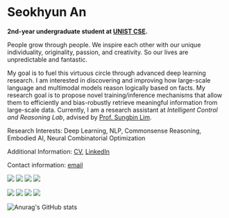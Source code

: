 # Seokhyun An

**2nd-year undergraduate student at [UNIST CSE](https://cse.unist.ac.kr/eng/).**

People grow through people. We inspire each other with our unique individuality, originality, passion, and creativity. So our lives are unpredictable and fantastic. 

My goal is to fuel this virtuous circle through advanced deep learning research. I am interested in discovering and improving how large-scale language and multimodal models reason logically based on facts. My research goal is to propose novel training/inference mechanisms that allow them to efficiently and bias-robustly retrieve meaningful information from large-scale data. 
Currently, I am a research assistant at <em>Intelligent Control and Reasoning Lab</em>, advised by [Prof. Sungbin Lim](https://sites.google.com/view/sungbin/).

Research Interests: Deep Learning, NLP, Commonsense Reasoning, Embodied AI, Neural Combinatorial Optimization

Additional Information: [CV](https://iamseokhyun.github.io/CV/CV_SeokhyunAn.pdf), [LinkedIn](https://www.linkedin.com/in/iamseokhyun/) 

Contact information: [email](mailto:iamseokhyun@gmail.com)

<img src="https://img.shields.io/badge/Python-3766AB?style=flat-square&logo=Python&logoColor=white"/></a> <img src="https://img.shields.io/badge/C-A8B9CC?style=flat-square&logo=C&logoColor=white"/></a> <img src="https://img.shields.io/badge/C++-00599C?style=flat-square&logo=C%2B%2B&logoColor=white"/></a> <img src="https://img.shields.io/badge/LaTeX-008080?style=flat-square&logo=LaTeX&logoColor=white"/></a>

<img src="https://img.shields.io/badge/PyTorch-EE4C2C?style=flat-square&logo=PyTorch&logoColor=white"/></a> <img src="https://img.shields.io/badge/Tensorflow-FF6F00?style=flat-square&logo=Tensorflow&logoColor=white"/></a> <img src="https://img.shields.io/badge/Ray-028CF0?style=flat-square&logo=Ray&logoColor=white"/></a> <img src="https://img.shields.io/badge/Docker-2496ED?style=flat-square&logo=Docker&logoColor=white"/></a> 
<br/>

![Anurag's GitHub stats](https://github-readme-stats.vercel.app/api?username=iamseokhyun&show_icons=true&theme=dark)
